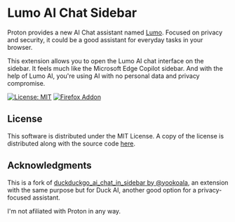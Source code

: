 # Lumo AI Chat Sidebar

Proton provides a new AI Chat assistant named [Lumo](https://lumo.proton.me/about). Focused on privacy and security, it could be a good assistant for everyday tasks in your browser.

This extension allows you to open the Lumo AI chat interface on the sidebar. It feels much like the Microsoft Edge Copilot sidebar. And with the help of Lumo AI, you're using AI with no personal data and privacy compromise.

[![License: MIT][badge-mit]][url-mit] [![Firefox Addon][badge-firefox]][url-firefox]

[badge-mit]: https://img.shields.io/badge/License-MIT-blue.svg

[url-mit]: https://opensource.org/licenses/MIT

[badge-firefox]: https://img.shields.io/badge/Browser-Firefox-blue.svg

[badge-firefox]: https://img.shields.io/badge/Support-Firefox-darkgreen.svg

[url-firefox]: https://addons.mozilla.org/en-US/firefox/addon/lumo-by-proton-sidebar/

## License

This software is distributed under the MIT License. A copy of the license is distributed along with the source code [here](LICENSE.md).

## Acknowledgments

This is a fork of [duckduckgo_ai_chat_in_sidebar by @yookoala](https://github.com/yookoala/duckduckgo_ai_chat_in_sidebar), an extension with the same purpose but for Duck AI, another good option for a privacy-focused assistant.

I'm not afiliated with Proton in any way. 
